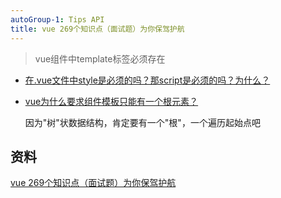 ```yaml
---
autoGroup-1: Tips API
title: vue 269个知识点（面试题）为你保驾护航
---
```


>vue组件中template标签必须存在

- [在.vue文件中style是必须的吗？那script是必须的吗？为什么？](https://github.com/haizlin/fe-interview/issues/470)


- [vue为什么要求组件模板只能有一个根元素？](https://github.com/haizlin/fe-interview/issues/457)

  因为"树"状数据结构，肯定要有一个"根"，一个遍历起始点吧


## 资料
[vue 269个知识点（面试题）为你保驾护航](https://juejin.cn/post/6844903876231954446)